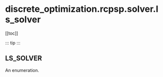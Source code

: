 # discrete_optimization.rcpsp.solver.ls_solver

[[toc]]

::: tip
<skdecide-summary></skdecide-summary>
:::

## LS\_SOLVER

An enumeration.

